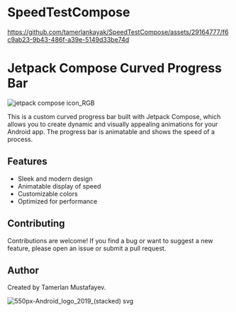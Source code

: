 # SpeedTestCompose
https://github.com/tamerlankayak/SpeedTestCompose/assets/29164777/f6c9ab23-9b43-486f-a39e-5149d33be74d




# Jetpack Compose Curved Progress Bar 
![jetpack compose icon_RGB](https://github.com/tamerlankayak/SpeedTestCompose/assets/29164777/45819230-d60c-4e40-bc83-a702efb903d3)

This is a custom curved progress bar built with Jetpack Compose, which allows you to create dynamic and visually appealing animations for your Android app. The progress bar is animatable and shows the speed of a process. 

## Features

* Sleek and modern design
* Animatable display of speed
* Customizable colors
* Optimized for performance

## Contributing

Contributions are welcome! If you find a bug or want to suggest a new feature, please open an issue or submit a pull request.

## Author

Created by Tamerlan Mustafayev.




![550px-Android_logo_2019_(stacked) svg](https://user-images.githubusercontent.com/29164777/236696186-66321be8-b54e-4426-91a3-265e6d0220a1.png)
